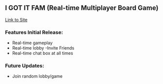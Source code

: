 

## I GOT IT FAM (Real-time Multiplayer Board Game)

[Link to Site](https://igotitfam.com/)

### Features Initial Release: 
- Real-time gameplay
- Real-time lobby
    -Invite Friends
- Real-time chat box at all times

### Future Updates:
- Join random lobby/game
